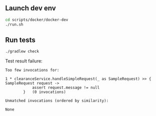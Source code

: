 ## Launch dev env
```bash
cd scripts/docker/docker-dev
./run.sh
```

## Run tests
```bash
./gradlew check
```

Test result failure:
```
Too few invocations for:

1 * clearanceService.handleSimpleRequest(_ as SampleRequest) >> { SampleRequest request ->
            assert request.message != null
        }   (0 invocations)

Unmatched invocations (ordered by similarity):

None
```